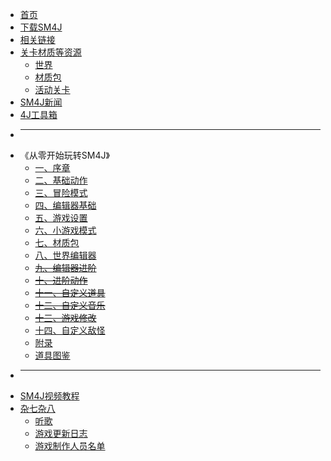 * [首页](README)
* [下载SM4J](docs/dl)
* [相关链接](docs/lk)
* [关卡材质等资源](docs/res)
  * [世界](docs/r1)
  * [材质包](docs/r2)
  * [活动关卡](docs/r3)
* [SM4J新闻](docs/news_index)
* [4J工具箱](//github.com/YidaozhanYa/4J_Tools/blob/main/README.md)
* ---
* 《从零开始玩转SM4J》
  * [一、序章](chapter/1)
  * [二、基础动作](chapter/2)
  * [三、冒险模式](chapter/3)
  * [四、编辑器基础](chapter/4)
  * [五、游戏设置](chapter/5)
  * [六、小游戏模式](chapter/6)
  * [七、材质包](chapter/7)
  * [八、世界编辑器](chapter/8)
  * ~~[九、编辑器进阶](chapter/9)~~
  * ~~[十、进阶动作](chapter/10)~~
  * ~~[十一、自定义道具](chapter/11)~~
  * ~~[十二、自定义音乐](chapter/12)~~
  * ~~[十三、游戏修改](chapter/13)~~
  * [十四、自定义敌怪](chapter/custom_enemy)
  * [附录](chapter/extra)
  * [道具图鉴](docs/tj)
* ---
* [SM4J视频教程](docs/bili)
* [杂七杂八](docs/easteregg)
  * [听歌](docs/wyy)
  * [游戏更新日志](chapter/changelog)
  * [游戏制作人员名单](chapter/credits)